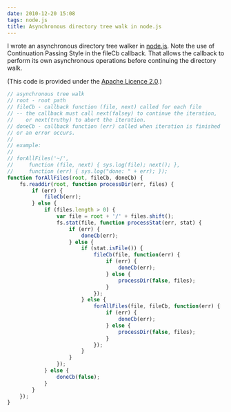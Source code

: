 ```yaml
---
date: 2010-12-20 15:08
tags: node.js
title: Asynchronous directory tree walk in node.js
---
```


I wrote an asynchronous directory tree walker in
[node.js](http://nodejs.org/). Note the use of Continuation Passing Style in
the fileCb callback. That allows the callback to perform its own asynchronous
operations before continuing the directory walk.

(This code is provided under the [Apache Licence
2.0](http://www.apache.org/licenses/LICENSE-2.0.html).)

```javascript
// asynchronous tree walk
// root - root path
// fileCb - callback function (file, next) called for each file
// -- the callback must call next(falsey) to continue the iteration,
//    or next(truthy) to abort the iteration.
// doneCb - callback function (err) called when iteration is finished
// or an error occurs.
//
// example:
//
// forAllFiles('~/',
//     function (file, next) { sys.log(file); next(); },
//     function (err) { sys.log("done: " + err); });
function forAllFiles(root, fileCb, doneCb) {
    fs.readdir(root, function processDir(err, files) {
        if (err) {
            fileCb(err);
        } else {
            if (files.length > 0) {
                var file = root + '/' + files.shift();
                fs.stat(file, function processStat(err, stat) {
                    if (err) {
                        doneCb(err);
                    } else {
                        if (stat.isFile()) {
                            fileCb(file, function(err) {
                                if (err) {
                                    doneCb(err);
                                } else {
                                    processDir(false, files);
                                }
                            });
                        } else {
                            forAllFiles(file, fileCb, function(err) {
                                if (err) {
                                    doneCb(err);
                                } else {
                                    processDir(false, files);
                                }
                            });
                        }
                    }
                });
            } else {
                doneCb(false);
            }
        }
    });
}
```
